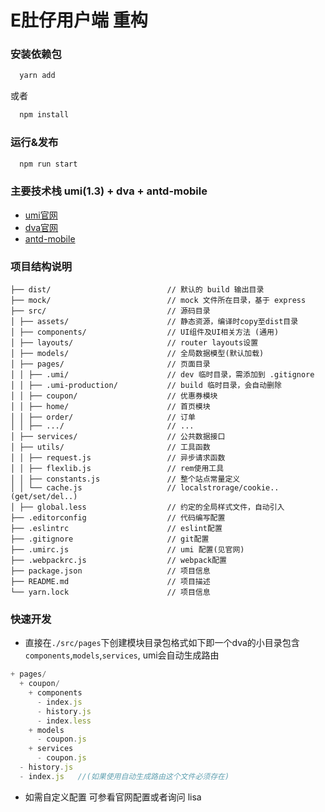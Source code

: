 # E肚仔用户端 重构

###  安装依赖包

  ```bash
    yarn add
  ```
  或者

  ```bash
    npm install 
  ```

### 运行&发布
```bash
  npm run start
```

### 主要技术栈 umi(1.3) + dva + antd-mobile
- [umi官网](https://v1.umijs.org/)
- [dva官网](https://dvajs.com)
- [antd-mobile](https://mobile.ant.design/index-cn)



### 项目结构说明

```
├── dist/                          // 默认的 build 输出目录
├── mock/                          // mock 文件所在目录，基于 express
├── src/                           // 源码目录
│ ├── assets/                      // 静态资源，编译时copy至dist目录
│ ├── components/                  // UI组件及UI相关方法 (通用)
│ ├── layouts/                     // router layouts设置
│ ├── models/                      // 全局数据模型(默认加载)
│ ├── pages/                       // 页面目录
│ │ ├── .umi/                      // dev 临时目录，需添加到 .gitignore
│ │ ├── .umi-production/           // build 临时目录，会自动删除
│ │ ├── coupon/                    // 优惠券模块
│ │ ├── home/                      // 首页模块
│ │ ├── order/                     // 订单
│ │ ├── .../                       // ...
│ ├── services/                    // 公共数据接口
│ ├── utils/                       // 工具函数
│ │ ├── request.js                 // 异步请求函数
│ │ ├── flexlib.js                 // rem使用工具
│ │ ├── constants.js               // 整个站点常量定义
│ │ └── cache.js                   // localstrorage/cookie..(get/set/del..)
│ ├── global.less                  // 约定的全局样式文件，自动引入
├── .editorconfig                  // 代码编写配置
├── .eslintrc                      // eslint配置
├── .gitignore                     // git配置
├── .umirc.js                      // umi 配置(见官网)
├── .webpackrc.js                  // webpack配置
├── package.json                   // 项目信息
├── README.md                      // 项目描述
└── yarn.lock                      // 项目信息
```


### 快速开发
  - 直接在`./src/pages`下创建模块目录包格式如下即一个dva的小目录包含`components`,`models`,`services`, umi会自动生成路由

  ```js
  + pages/
    + coupon/     
      + components
        - index.js
        - history.js
        - index.less
      + models
        - coupon.js
      + services
        - coupon.js 
    - history.js
    - index.js   //(如果使用自动生成路由这个文件必须存在)
  ```
  - 如需自定义配置 可参看官网配置或者询问 lisa

